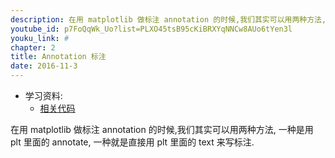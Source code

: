 ```yaml
---
description: 在用 matplotlib 做标注 annotation 的时候,我们其实可以用两种方法, 一种是用 plt 里面的 annotate, 一种就是直接用 plt 里面的 text 来写标注.
youtube_id: p7FoQqWk_Uo?list=PLXO45tsB95cKiBRXYqNNCw8AUo6tYen3l
youku_link: #
chapter: 2
title: Annotation 标注
date: 2016-11-3
---
```

* 学习资料:
  * [相关代码](https://github.com/MorvanZhou/tutorials/blob/master/matplotlibTUT/plt8_annotation.py)
  
在用 matplotlib 做标注 annotation 的时候,我们其实可以用两种方法, 一种是用 plt 里面的 annotate, 一种就是直接用 plt 里面的 text 来写标注.
